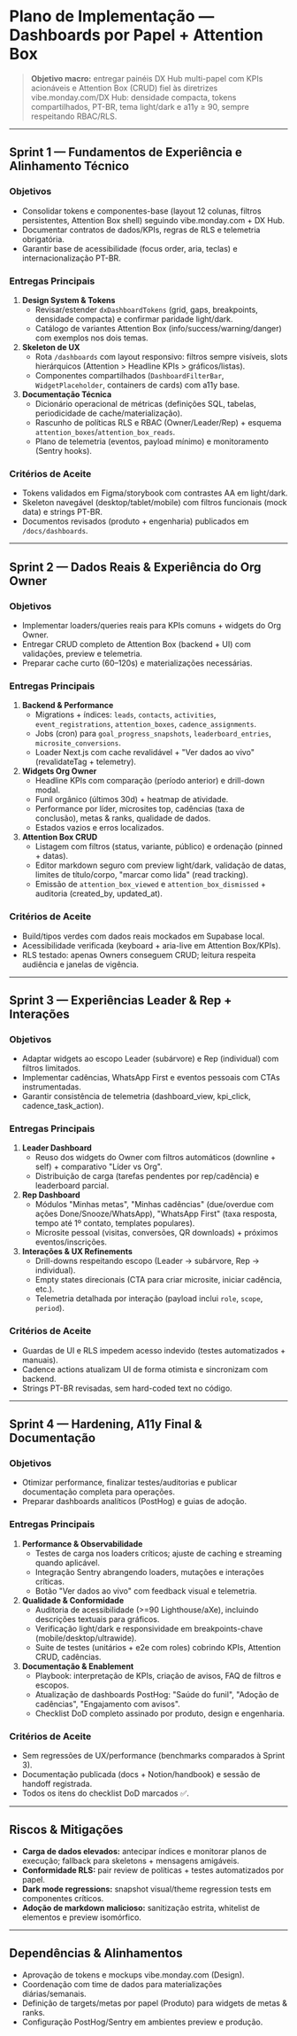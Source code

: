 # Plano de Implementação — Dashboards por Papel + Attention Box

> **Objetivo macro:** entregar painéis DX Hub multi-papel com KPIs acionáveis e Attention Box (CRUD) fiel às diretrizes vibe.monday.com/DX Hub: densidade compacta, tokens compartilhados, PT-BR, tema light/dark e a11y ≥ 90, sempre respeitando RBAC/RLS.

---

## Sprint 1 — Fundamentos de Experiência e Alinhamento Técnico

### Objetivos
- Consolidar tokens e componentes-base (layout 12 colunas, filtros persistentes, Attention Box shell) seguindo vibe.monday.com + DX Hub.
- Documentar contratos de dados/KPIs, regras de RLS e telemetria obrigatória.
- Garantir base de acessibilidade (focus order, aria, teclas) e internacionalização PT-BR.

### Entregas Principais
1. **Design System & Tokens**
   - Revisar/estender `dxDashboardTokens` (grid, gaps, breakpoints, densidade compacta) e confirmar paridade light/dark.
   - Catálogo de variantes Attention Box (info/success/warning/danger) com exemplos nos dois temas.
2. **Skeleton de UX**
   - Rota `/dashboards` com layout responsivo: filtros sempre visíveis, slots hierárquicos (Attention > Headline KPIs > gráficos/listas).
   - Componentes compartilhados (`DashboardFilterBar`, `WidgetPlaceholder`, containers de cards) com a11y base.
3. **Documentação Técnica**
   - Dicionário operacional de métricas (definições SQL, tabelas, periodicidade de cache/materialização).
   - Rascunho de políticas RLS e RBAC (Owner/Leader/Rep) + esquema `attention_boxes`/`attention_box_reads`.
   - Plano de telemetria (eventos, payload mínimo) e monitoramento (Sentry hooks).

### Critérios de Aceite
- Tokens validados em Figma/storybook com contrastes AA em light/dark.
- Skeleton navegável (desktop/tablet/mobile) com filtros funcionais (mock data) e strings PT-BR.
- Documentos revisados (produto + engenharia) publicados em `/docs/dashboards`.

---

## Sprint 2 — Dados Reais & Experiência do Org Owner

### Objetivos
- Implementar loaders/queries reais para KPIs comuns + widgets do Org Owner.
- Entregar CRUD completo de Attention Box (backend + UI) com validações, preview e telemetria.
- Preparar cache curto (60–120s) e materializações necessárias.

### Entregas Principais
1. **Backend & Performance**
   - Migrations + índices: `leads`, `contacts`, `activities`, `event_registrations`, `attention_boxes`, `cadence_assignments`.
   - Jobs (cron) para `goal_progress_snapshots`, `leaderboard_entries`, `microsite_conversions`.
   - Loader Next.js com cache revalidável + "Ver dados ao vivo" (revalidateTag + telemetry).
2. **Widgets Org Owner**
   - Headline KPIs com comparação (período anterior) e drill-down modal.
   - Funil orgânico (últimos 30d) + heatmap de atividade.
   - Performance por líder, microsites top, cadências (taxa de conclusão), metas & ranks, qualidade de dados.
   - Estados vazios e erros localizados.
3. **Attention Box CRUD**
   - Listagem com filtros (status, variante, público) e ordenação (pinned + datas).
   - Editor markdown seguro com preview light/dark, validação de datas, limites de título/corpo, "marcar como lida" (read tracking).
   - Emissão de `attention_box_viewed` e `attention_box_dismissed` + auditoria (created_by, updated_at).

### Critérios de Aceite
- Build/tipos verdes com dados reais mockados em Supabase local.
- Acessibilidade verificada (keyboard + aria-live em Attention Box/KPIs).
- RLS testado: apenas Owners conseguem CRUD; leitura respeita audiência e janelas de vigência.

---

## Sprint 3 — Experiências Leader & Rep + Interações

### Objetivos
- Adaptar widgets ao escopo Leader (subárvore) e Rep (individual) com filtros limitados.
- Implementar cadências, WhatsApp First e eventos pessoais com CTAs instrumentadas.
- Garantir consistência de telemetria (dashboard_view, kpi_click, cadence_task_action).

### Entregas Principais
1. **Leader Dashboard**
   - Reuso dos widgets do Owner com filtros automáticos (downline + self) + comparativo "Líder vs Org".
   - Distribuição de carga (tarefas pendentes por rep/cadência) e leaderboard parcial.
2. **Rep Dashboard**
   - Módulos "Minhas metas", "Minhas cadências" (due/overdue com ações Done/Snooze/WhatsApp), "WhatsApp First" (taxa resposta, tempo até 1º contato, templates populares).
   - Microsite pessoal (visitas, conversões, QR downloads) + próximos eventos/inscrições.
3. **Interações & UX Refinements**
   - Drill-downs respeitando escopo (Leader → subárvore, Rep → individual).
   - Empty states direcionais (CTA para criar microsite, iniciar cadência, etc.).
   - Telemetria detalhada por interação (payload inclui `role`, `scope`, `period`).

### Critérios de Aceite
- Guardas de UI e RLS impedem acesso indevido (testes automatizados + manuais).
- Cadence actions atualizam UI de forma otimista e sincronizam com backend.
- Strings PT-BR revisadas, sem hard-coded text no código.

---

## Sprint 4 — Hardening, A11y Final & Documentação

### Objetivos
- Otimizar performance, finalizar testes/auditorias e publicar documentação completa para operações.
- Preparar dashboards analíticos (PostHog) e guias de adoção.

### Entregas Principais
1. **Performance & Observabilidade**
   - Testes de carga nos loaders críticos; ajuste de caching e streaming quando aplicável.
   - Integração Sentry abrangendo loaders, mutações e interações críticas.
   - Botão "Ver dados ao vivo" com feedback visual e telemetria.
2. **Qualidade & Conformidade**
   - Auditoria de acessibilidade (>=90 Lighthouse/aXe), incluindo descrições textuais para gráficos.
   - Verificação light/dark e responsividade em breakpoints-chave (mobile/desktop/ultrawide).
   - Suite de testes (unitários + e2e com roles) cobrindo KPIs, Attention CRUD, cadências.
3. **Documentação & Enablement**
   - Playbook: interpretação de KPIs, criação de avisos, FAQ de filtros e escopos.
   - Atualização de dashboards PostHog: "Saúde do funil", "Adoção de cadências", "Engajamento com avisos".
   - Checklist DoD completo assinado por produto, design e engenharia.

### Critérios de Aceite
- Sem regressões de UX/performance (benchmarks comparados à Sprint 3).
- Documentação publicada (docs + Notion/handbook) e sessão de handoff registrada.
- Todos os itens do checklist DoD marcados ✅.

---

## Riscos & Mitigações
- **Carga de dados elevados:** antecipar índices e monitorar planos de execução; fallback para skeletons + mensagens amigáveis.
- **Conformidade RLS:** pair review de políticas + testes automatizados por papel.
- **Dark mode regressions:** snapshot visual/theme regression tests em componentes críticos.
- **Adoção de markdown malicioso:** sanitização estrita, whitelist de elementos e preview isomórfico.

---

## Dependências & Alinhamentos
- Aprovação de tokens e mockups vibe.monday.com (Design).
- Coordenação com time de dados para materializações diárias/semanais.
- Definição de targets/metas por papel (Produto) para widgets de metas & ranks.
- Configuração PostHog/Sentry em ambientes preview e produção.

